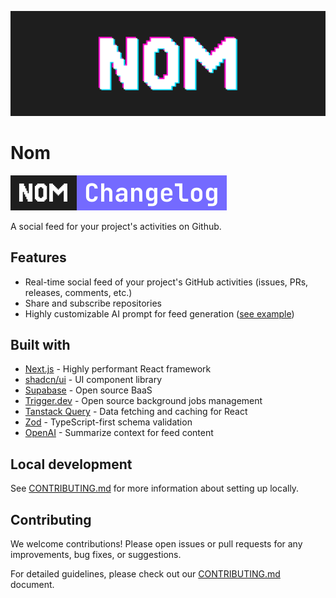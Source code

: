 ![Nom Banner](./images/header.png)

# Nom

[![Nom Badge](./assets/nom-badge.svg)](https://beta.nomit.dev/nom-social/nom)

A social feed for your project's activities on Github.

## Features

- Real-time social feed of your project's GitHub activities (issues, PRs, releases, comments, etc.)
- Share and subscribe repositories
- Highly customizable AI prompt for feed generation ([see example](.nom/pull_request_summary_template.txt))

## Built with

- [Next.js](https://nextjs.org/) - Highly performant React framework
- [shadcn/ui](https://ui.shadcn.com/) - UI component library
- [Supabase](https://supabase.com/) - Open source BaaS
- [Trigger.dev](https://trigger.dev/) - Open source background jobs management
- [Tanstack Query](https://tanstack.com/query/latest) - Data fetching and caching for React
- [Zod](https://zod.dev/) - TypeScript-first schema validation
- [OpenAI](https://openai.com/) - Summarize context for feed content

## Local development

See [CONTRIBUTING.md](CONTRIBUTING.md) for more information about setting up locally.

## Contributing

We welcome contributions! Please open issues or pull requests for any improvements, bug fixes, or suggestions.

For detailed guidelines, please check out our [CONTRIBUTING.md](./CONTRIBUTING.md) document.
